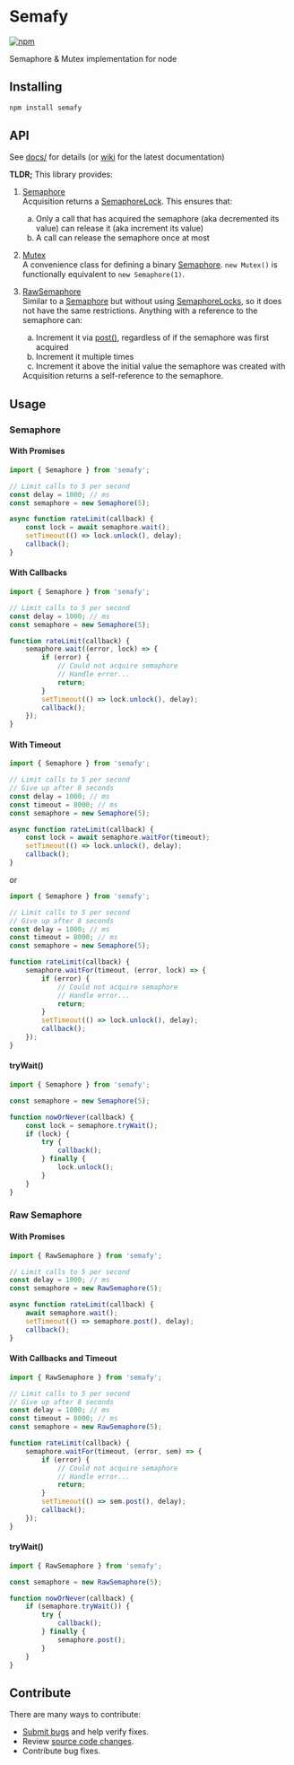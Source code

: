 # Semafy

[![npm](https://img.shields.io/npm/v/semafy.svg)](https://www.npmjs.com/package/semafy)

Semaphore & Mutex implementation for node

## Installing

```bash
npm install semafy
```

## API

See [docs/](./docs/README.md) for details (or [wiki](https://github.com/havelessbemore/semafy/wiki) for the latest documentation)

**TLDR;** This library provides:
1. [Semaphore](./docs/classes/semaphore.md)  
Acquisition returns a [SemaphoreLock](./docs/classes/semaphorelock.md). This ensures that: 
   <ol type="a">
      <li>Only a call that has acquired the semaphore (aka decremented its value) can release it (aka increment its value)</li>
      <li>A call can release the semaphore once at most</li>
   </ol>

1. [Mutex](./docs/classes/mutex.md)  
A convenience class for defining a binary [Semaphore](./docs/classes/semaphore.md). ```new Mutex()``` is functionally equivalent to ```new Semaphore(1)```.

1. [RawSemaphore](./docs/classes/rawsemaphore.md)  
Similar to a [Semaphore](./docs/classes/semaphore.md) but without using [SemaphoreLocks](./docs/classes/semaphorelock.md), so it does not have the same restrictions. Anything with a reference to the semaphore can:
   <ol type="a">
      <li>Increment it via <a href="./docs/classes/rawsemaphore.md#post">post()</a>, regardless of if the semaphore was first acquired</li>
      <li>Increment it multiple times</li>
      <li> Increment it above the initial value the semaphore was created with
   </ol>
   Acquisition returns a self-reference to the semaphore.

## Usage

### Semaphore

#### With Promises

```js
import { Semaphore } from 'semafy';

// Limit calls to 5 per second
const delay = 1000; // ms
const semaphore = new Semaphore(5);

async function rateLimit(callback) {
    const lock = await semaphore.wait();
    setTimeout(() => lock.unlock(), delay);
    callback();
}
```

#### With Callbacks

```js
import { Semaphore } from 'semafy';

// Limit calls to 5 per second
const delay = 1000; // ms
const semaphore = new Semaphore(5);

function rateLimit(callback) {
    semaphore.wait((error, lock) => {
        if (error) {
            // Could not acquire semaphore
            // Handle error...
            return;
        }
        setTimeout(() => lock.unlock(), delay);
        callback();
    });
}
```

#### With Timeout

```js
import { Semaphore } from 'semafy';

// Limit calls to 5 per second
// Give up after 8 seconds
const delay = 1000; // ms
const timeout = 8000; // ms
const semaphore = new Semaphore(5);

async function rateLimit(callback) {
    const lock = await semaphore.waitFor(timeout);
    setTimeout(() => lock.unlock(), delay);
    callback();
}
```

or

```js
import { Semaphore } from 'semafy';

// Limit calls to 5 per second
// Give up after 8 seconds
const delay = 1000; // ms
const timeout = 8000; // ms
const semaphore = new Semaphore(5);

function rateLimit(callback) {
    semaphore.waitFor(timeout, (error, lock) => {
        if (error) {
            // Could not acquire semaphore
            // Handle error...
            return;
        }
        setTimeout(() => lock.unlock(), delay);
        callback();
    });
}
```

#### tryWait()

```js
import { Semaphore } from 'semafy';

const semaphore = new Semaphore(5);

function nowOrNever(callback) {
    const lock = semaphore.tryWait();
    if (lock) {
        try {
            callback();
        } finally {
            lock.unlock();
        }
    }
}
```

### Raw Semaphore

#### With Promises

```js
import { RawSemaphore } from 'semafy';

// Limit calls to 5 per second
const delay = 1000; // ms
const semaphore = new RawSemaphore(5);

async function rateLimit(callback) {
    await semaphore.wait();
    setTimeout(() => semaphore.post(), delay);
    callback();
}
```

#### With Callbacks and Timeout

```js
import { RawSemaphore } from 'semafy';

// Limit calls to 5 per second
// Give up after 8 seconds
const delay = 1000; // ms
const timeout = 8000; // ms
const semaphore = new RawSemaphore(5);

function rateLimit(callback) {
    semaphore.waitFor(timeout, (error, sem) => {
        if (error) {
            // Could not acquire semaphore
            // Handle error...
            return;
        }
        setTimeout(() => sem.post(), delay);
        callback();
    });
}
```

#### tryWait()

```js
import { RawSemaphore } from 'semafy';

const semaphore = new RawSemaphore(5);

function nowOrNever(callback) {
    if (semaphore.tryWait()) {
        try {
            callback();
        } finally {
            semaphore.post();
        }
    }
}
```

## Contribute

There are many ways to contribute:
* [Submit bugs](https://github.com/havelessbemore/semafy/issues) and help verify fixes.
* Review [source code changes](https://github.com/havelessbemore/semafy/pulls).
* Contribute bug fixes.